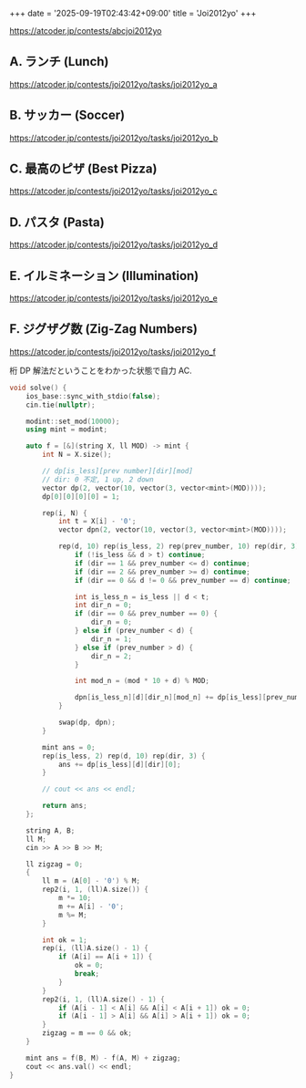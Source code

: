 +++
date = '2025-09-19T02:43:42+09:00'
title = 'Joi2012yo'
+++

<https://atcoder.jp/contests/abcjoi2012yo>

## A. ランチ (Lunch)

<https://atcoder.jp/contests/joi2012yo/tasks/joi2012yo_a>

## B. サッカー (Soccer)

<https://atcoder.jp/contests/joi2012yo/tasks/joi2012yo_b>

## C. 最高のピザ (Best Pizza)

<https://atcoder.jp/contests/joi2012yo/tasks/joi2012yo_c>

## D. パスタ (Pasta)

<https://atcoder.jp/contests/joi2012yo/tasks/joi2012yo_d>

## E. イルミネーション (Illumination)

<https://atcoder.jp/contests/joi2012yo/tasks/joi2012yo_e>

## F. ジグザグ数 (Zig-Zag Numbers)

<https://atcoder.jp/contests/joi2012yo/tasks/joi2012yo_f>

桁 DP 解法だということをわかった状態で自力 AC.

```cpp
void solve() {
    ios_base::sync_with_stdio(false);
    cin.tie(nullptr);

    modint::set_mod(10000);
    using mint = modint;

    auto f = [&](string X, ll MOD) -> mint {
        int N = X.size();

        // dp[is_less][prev number][dir][mod]
        // dir: 0 不定, 1 up, 2 down
        vector dp(2, vector(10, vector(3, vector<mint>(MOD))));
        dp[0][0][0][0] = 1;

        rep(i, N) {
            int t = X[i] - '0';
            vector dpn(2, vector(10, vector(3, vector<mint>(MOD))));

            rep(d, 10) rep(is_less, 2) rep(prev_number, 10) rep(dir, 3) rep(mod, MOD) {
                if (!is_less && d > t) continue;
                if (dir == 1 && prev_number <= d) continue;
                if (dir == 2 && prev_number >= d) continue;
                if (dir == 0 && d != 0 && prev_number == d) continue;

                int is_less_n = is_less || d < t;
                int dir_n = 0;
                if (dir == 0 && prev_number == 0) {
                    dir_n = 0;
                } else if (prev_number < d) {
                    dir_n = 1;
                } else if (prev_number > d) {
                    dir_n = 2;
                }

                int mod_n = (mod * 10 + d) % MOD;

                dpn[is_less_n][d][dir_n][mod_n] += dp[is_less][prev_number][dir][mod];
            }

            swap(dp, dpn);
        }

        mint ans = 0;
        rep(is_less, 2) rep(d, 10) rep(dir, 3) {
            ans += dp[is_less][d][dir][0];
        }

        // cout << ans << endl;

        return ans;
    };

    string A, B;
    ll M;
    cin >> A >> B >> M;

    ll zigzag = 0;
    {
        ll m = (A[0] - '0') % M;
        rep2(i, 1, (ll)A.size()) {
            m *= 10;
            m += A[i] - '0';
            m %= M;
        }

        int ok = 1;
        rep(i, (ll)A.size() - 1) {
            if (A[i] == A[i + 1]) {
                ok = 0;
                break;
            }
        }
        rep2(i, 1, (ll)A.size() - 1) {
            if (A[i - 1] < A[i] && A[i] < A[i + 1]) ok = 0;
            if (A[i - 1] > A[i] && A[i] > A[i + 1]) ok = 0;
        }
        zigzag = m == 0 && ok;
    }

    mint ans = f(B, M) - f(A, M) + zigzag;
    cout << ans.val() << endl;
}
```
